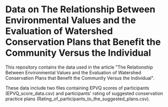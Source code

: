 # **Data on The Relationship Between Environmental Values and the Evaluation of Watershed Conservation Plans that Benefit the Community Versus the Individual**

This repository contains the data used in the article "The Relationship Between Environmental Values and the Evaluation of Watershed Conservation Plans that Benefit the Community Versus the Individual".

These data include two files containing EPVQ scores of participants (EPVQ_score_data.csv) and participants' rating of suggested conservation practice plans (Rating_of_participants_to_the_suggested_plans.csv).


